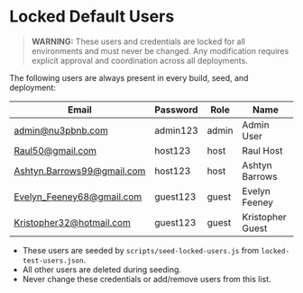 # Locked Default Users

> **WARNING:** These users and credentials are locked for all environments and must never be changed. Any modification requires explicit approval and coordination across all deployments.

The following users are always present in every build, seed, and deployment:

| Email                        | Password   | Role   | Name              |
|------------------------------|------------|--------|-------------------|
| admin@nu3pbnb.com            | admin123   | admin  | Admin User        |
| Raul50@gmail.com             | host123    | host   | Raul Host         |
| Ashtyn.Barrows99@gmail.com   | host123    | host   | Ashtyn Barrows    |
| Evelyn_Feeney68@gmail.com    | guest123   | guest  | Evelyn Feeney     |
| Kristopher32@hotmail.com     | guest123   | guest  | Kristopher Guest  |

- These users are seeded by `scripts/seed-locked-users.js` from `locked-test-users.json`.
- All other users are deleted during seeding.
- Never change these credentials or add/remove users from this list. 